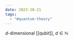 ```yaml
---
date: 2023-10-21
tags:
  - "#quantum-theory"
---
```


$d$-dimensional [[qubit]], $d \in \mathbb{N}$ 